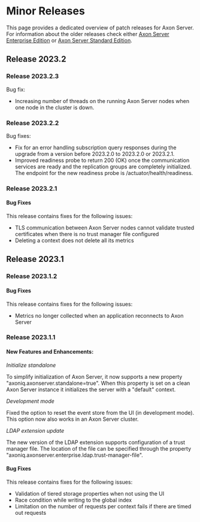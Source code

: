 # Minor Releases

This page provides a dedicated overview of patch releases for Axon Server. For information about the
older releases check either [Axon Server Enterprise Edition](rn-asee-minor-releases.md) or [Axon Server Standard Edition](rn-asse-minor-releases.md).

## Release 2023.2

### Release 2023.2.3

Bug fix:

- Increasing number of threads on the running Axon Server nodes when one node in the cluster is down.

### Release 2023.2.2

Bug fixes:

- Fix for an error handling subscription query responses during the upgrade from a version before 2023.2.0 to 2023.2.0 or 2023.2.1.
- Improved readiness probe to return 200 (OK) once the communication services are ready and the replication groups are completely initialized.
  The endpoint for the new readiness probe is /actuator/health/readiness.

### Release 2023.2.1

#### Bug Fixes

This release contains fixes for the following issues:

- TLS communication between Axon Server nodes cannot validate trusted certificates when there is no trust manager file configured
- Deleting a context does not delete all its metrics


## Release 2023.1

### Release 2023.1.2

#### Bug Fixes

This release contains fixes for the following issues:
- Metrics no longer collected when an application reconnects to Axon Server

### Release 2023.1.1

#### New Features and Enhancements:

_Initialize standalone_ 

To simplify initialization of Axon Server, it now supports a new property "axoniq.axonserver.standalone=true". When this property is set on a clean Axon Server instance it initializes the server with a "default" context.

_Development mode_

Fixed the option to reset the event store from the UI (in development mode). This option now also works in an
Axon Server cluster.

_LDAP extension update_

The new version of the LDAP extension supports configuration of a trust manager file. The location of the file
can be specified through the property "axoniq.axonserver.enterprise.ldap.trust-manager-file".

#### Bug Fixes

This release contains fixes for the following issues:
- Validation of tiered storage properties when not using the UI
- Race condition while writing to the global index
- Limitation on the number of requests per context fails if there are timed out requests

